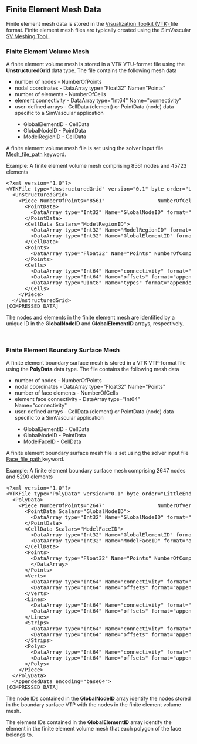 
<h2 id="data_file_formats_mesh"> Finite Element Mesh Data </h1>
Finite element mesh data is stored in the <a href="#appendix_vtk_file_format"> Visualization Toolkit (VTK) </a> file format. Finite element mesh files are typically created using the SimVascular <a href="quickguide.html#"> SV Meshing Tool </a>. 
<br>
<h3 id="data_file_formats_mesh_volume"> Finite Element Volume Mesh </h3>
A finite element volume mesh is stored in a VTK VTU-format file using the <strong>UnstructuredGrid</strong> 
data type. The file contains the following mesh data
<ul style="list-style-type:disc;">
<li> number of nodes - NumberOfPoints </li>
<li> nodal coordinates - DataArray type="Float32" Name="Points" </li>
<li> number of elements -  NumberOfCells </i>
<li> element connectivity -  DataArray type="Int64" Name="connectivity" </i>
<li> user-defined arrays - CellData (element) or PointData (node) data specific to a SimVascular application </li> 
  <ul style="list-style-type:square">
  <li> GlobalElementID - CellData </li> 
  <li> GlobalNodeID - PointData </li> 
  <li> ModelRegionID - CellData </li> 
  </ul>
</ul>

A finite element volume mesh file is set using the solver input file <a href="#add_mesh_parameters"> Mesh_file_path </a> keyword.

Example: A finite element volume mesh comprising 8561 nodes and 45723 elements
<pre>
&lt;?xml version="1.0"?>
&lt;VTKFile type="UnstructuredGrid" version="0.1" byte_order="LittleEndian" header_type="UInt32" compressor="vtkZLibDataCompressor">
  &lt;UnstructuredGrid>
    &lt;Piece NumberOfPoints="8561"                 NumberOfCells="45723"               >
      &lt;PointData>
        &lt;DataArray type="Int32" Name="GlobalNodeID" format="appended" RangeMin="1"                    RangeMax="8561"                 offset="0"                   />
      &lt;/PointData>
      &lt;CellData Scalars="ModelRegionID">
        &lt;DataArray type="Int32" Name="ModelRegionID" format="appended" RangeMin="1"                    RangeMax="1"                    offset="15964"               />
        &lt;DataArray type="Int32" Name="GlobalElementID" format="appended" RangeMin="1"                    RangeMax="45723"                offset="16444"               />
      &lt;/CellData>
      &lt;Points>
        &lt;DataArray type="Float32" Name="Points" NumberOfComponents="3" format="appended" RangeMin="0.12837002719"        RangeMax="30.066622254"         offset="100980"              />
      &lt;/Points>
      &lt;Cells>
        &lt;DataArray type="Int64" Name="connectivity" format="appended" RangeMin=""                     RangeMax=""                     offset="227180"              />
        &lt;DataArray type="Int64" Name="offsets" format="appended" RangeMin=""                     RangeMax=""                     offset="788628"              />
        &lt;DataArray type="UInt8" Name="types" format="appended" RangeMin=""                     RangeMax=""                     offset="868152"              />
      &lt;/Cells>
    &lt;/Piece>
  &lt;/UnstructuredGrid>
[COMPRESSED DATA]
</pre>

The nodes and elements in the finite element mesh are identified by a unique ID in the 
<strong>GlobalNodeID</strong> and <strong>GlobalElementID</strong> arrays, respectively.

<br>
<h3 id="data_file_formats_mesh_volume"> Finite Element Boundary Surface Mesh </h3>
A finite element boundary surface mesh is stored in a VTK VTP-format file using the <strong>PolyData</strong>
data type. The file contains the following mesh data
<ul style="list-style-type:disc;">
<li> number of nodes - NumberOfPoints </li>
<li> nodal coordinates - DataArray type="Float32" Name="Points" </li>
<li> number of face elements -  NumberOfCells </i>
<li> element face connectivity -  DataArray type="Int64" Name="connectivity" </i>
<li> user-defined arrays - CellData (element) or PointData (node) data specific to a SimVascular application </li>
  <ul style="list-style-type:square">
  <li> GlobalElementID - CellData </li>
  <li> GlobalNodeID - PointData </li>
  <li> ModelFaceID - CellData </li>
  </ul>
</ul>

A finite element boundary surface mesh file is set using the solver input file <a href="#add_face_parameters"> Face_file_path </a> keyword. 

Example: A finite element boundary surface mesh comprising 2647 nodes and 5290 elements
<pre>
&lt;?xml version="1.0"?>
&lt;VTKFile type="PolyData" version="0.1" byte_order="LittleEndian" header_type="UInt32" compressor="vtkZLibDataCompressor">
  &lt;PolyData>
    &lt;Piece NumberOfPoints="2647"                 NumberOfVerts="0"                    NumberOfLines="0"                    NumberOfStrips="0"                    NumberOfPolys="5290"                >
      &lt;PointData Scalars="GlobalNodeID">
        &lt;DataArray type="Int32" Name="GlobalNodeID" format="appended" RangeMin="1"                    RangeMax="2647"                 offset="0"                   />
      &lt;/PointData>
      &lt;CellData Scalars="ModelFaceID">
        &lt;DataArray type="Int32" Name="GlobalElementID" format="appended" RangeMin="2"                    RangeMax="45702"                offset="4964"                />
        &lt;DataArray type="Int32" Name="ModelFaceID" format="appended" RangeMin="1"                    RangeMax="3"                    offset="23712"               />
      &lt;/CellData>
      &lt;Points>
        &lt;DataArray type="Float32" Name="Points" NumberOfComponents="3" format="appended" RangeMin="0.12837002719"        RangeMax="30.066622254"         offset="23932"               >
        &lt;/DataArray>
      &lt;/Points>
      &lt;Verts>
        &lt;DataArray type="Int64" Name="connectivity" format="appended" RangeMin=""                     RangeMax=""                     offset="62272"               />
        &lt;DataArray type="Int64" Name="offsets" format="appended" RangeMin=""                     RangeMax=""                     offset="62288"               />
      &lt;/Verts>
      &lt;Lines>
        &lt;DataArray type="Int64" Name="connectivity" format="appended" RangeMin=""                     RangeMax=""                     offset="62304"               />
        &lt;DataArray type="Int64" Name="offsets" format="appended" RangeMin=""                     RangeMax=""                     offset="62320"               />
      &lt;/Lines>
      &lt;Strips>
        &lt;DataArray type="Int64" Name="connectivity" format="appended" RangeMin=""                     RangeMax=""                     offset="62336"               />
        &lt;DataArray type="Int64" Name="offsets" format="appended" RangeMin=""                     RangeMax=""                     offset="62352"               />
      &lt;/Strips>
      &lt;Polys>
        &lt;DataArray type="Int64" Name="connectivity" format="appended" RangeMin=""                     RangeMax=""                     offset="62368"               />
        &lt;DataArray type="Int64" Name="offsets" format="appended" RangeMin=""                     RangeMax=""                     offset="99592"               />
      &lt;/Polys>
    &lt;/Piece>
  &lt;/PolyData>
  &lt;AppendedData encoding="base64">
[COMPRESSED DATA]
</pre>

The node IDs contained in the <strong>GlobalNodeID</strong> array identify the nodes stored in the
boundary surface VTP with the nodes in the finite element volume mesh.

The element IDs contained in the <strong>GlobalElementID</strong> array identify the element in the
finite element volume mesh that each polygon of the face belongs to. 



